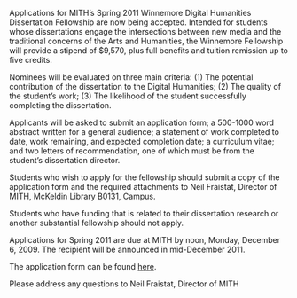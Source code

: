 Applications for MITH’s Spring 2011 Winnemore Digital Humanities Dissertation Fellowship are now being accepted. Intended for students whose dissertations engage the intersections between new media and the traditional concerns of the Arts and Humanities, the Winnemore Fellowship will provide a stipend of \$9,570, plus full benefits and tuition remission up to five credits.

Nominees will be evaluated on three main criteria: (1) The potential contribution of the dissertation to the Digital Humanities; (2) The quality of the student’s work; (3) The likelihood of the student successfully completing the dissertation.

Applicants will be asked to submit an application form; a 500-1000 word abstract written for a general audience; a statement of work completed to date, work remaining, and expected completion date; a curriculum vitae; and two letters of recommendation, one of which must be from the student’s dissertation director.

Students who wish to apply for the fellowship should submit a copy of the application form and the required attachments to Neil Fraistat, Director of MITH, McKeldin Library B0131, Campus.

Students who have funding that is related to their dissertation research or another substantial fellowship should not apply.

Applications for Spring 2011 are due at MITH by noon, Monday, December 6, 2009. The recipient will be announced in mid-December 2011.

The application form can be found [here](http://mith.umd.edu/community/fellowships/winnemore-fellows/ "Winnemore Digital Humanities Dissertation Fellows Program").[](http://mith.umd.edu/community/fellowships/winnemore-fellows/ "Winnemore Digital Humanities Dissertation Fellows Program")

Please address any questions to Neil Fraistat, Director of MITH